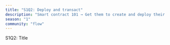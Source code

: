 ```yaml
---
title: "S1Q2: Deploy and transact"
description: "Smart contract 101 → Get them to create and deploy their first smart contract and transact on chain"
season: "1"
community: "flow"
---
```

S1Q2: Title
